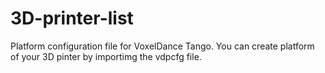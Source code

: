 # 3D-printer-list
Platform configuration file for VoxelDance Tango.
You can create platform of your 3D pinter by importimg the vdpcfg file.
